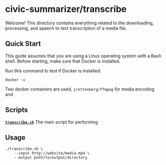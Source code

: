 # civic-summarizer/transcribe

Welcome! This directory contains everything related to the downloading, processing, and speech to text transcription of a media file.

## Quick Start

This guide assumes that you are using a Linux operating system with a Bash shell. Before starting, make sure that Docker is installed.

Run this command to test if Docker is installed:
```
docker -v
```

Two docker containers are used, `jrottenberg/ffmpeg` for media encoding and 



## Scripts

[**`transcribe.sh`**](transcribe.sh) The main script for performing

## Usage
```
./transcribe.sh \
    --input http://website/media.mp4 \
    --output path/to/output/directory
```